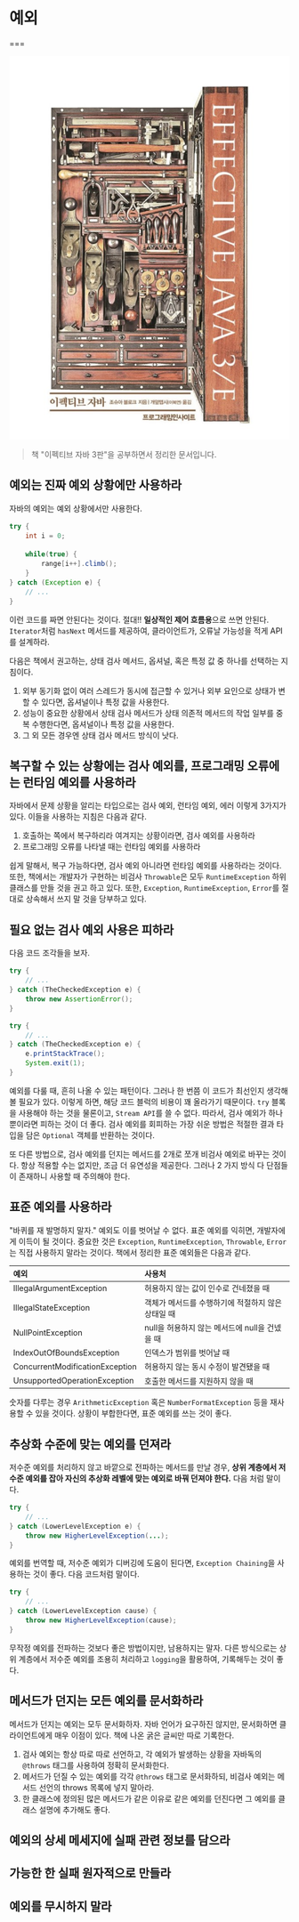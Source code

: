 # 예외
===

![대표사진](../intro.png)

> 책 "이펙티브 자바 3판"을 공부하면서 정리한 문서입니다.


## 예외는 진짜 예외 상황에만 사용하라

자바의 예외는 예외 상황에서만 사용한다.

```java
try {
    int i = 0;
    
    while(true) {
        range[i++].climb();
    }
} catch (Exception e) {
    // ...
}
```

이런 코드를 짜면 안된다는 것이다. 절대!! **일상적인 제어 흐름용**으로 쓰면 안된다. `Iterator`처럼 `hasNext` 메서드를 제공하여, 클라이언트가, 오류날 가능성을 적게 API를 설계하라.

다음은 책에서 권고하는, 상태 검사 메서드, 옵셔널, 혹은 특정 값 중 하나를 선택하는 지침이다.

1. 외부 동기화 없이 여러 스레드가 동시에 접근할 수 있거나 외부 요인으로 상태가 변할 수 있다면, 옵셔널이나 특정 값을 사용한다.
2. 성능이 중요한 상황에서 상태 검사 메서드가 상태 의존적 메서드의 작업 일부를 중복 수행한다면, 옵셔널이나 특정 값을 사용한다.
3. 그 외 모든 경우엔 상태 검사 메서드 방식이 낫다.


## 복구할 수 있는 상황에는 검사 예외를, 프로그래밍 오류에는 런타임 예외를 사용하라

자바에서 문제 상황을 알리는 타입으로는 검사 예외, 런타임 예외, 에러 이렇게 3가지가 있다. 이들을 사용하는 지침은 다음과 같다.

1. 호출하는 쪽에서 복구하리라 여겨지는 상황이라면, 검사 예외를 사용하라
2. 프로그래밍 오류를 나타낼 때는 런타임 예외를 사용하라

쉽게 말해서, 복구 가능하다면, 검사 예외 아니라면 런타임 예외를 사용하라는 것이다. 또한, 책에서는 개발자가 구현하는 비검사 `Throwable`은 모두 `RuntimeException` 하위 클래스를 만들 것을 권고 하고 있다. 또한, `Exception`, `RuntimeException`, `Error`를 절대로 상속해서 쓰지 말 것을 당부하고 있다.


## 필요 없는 검사 예외 사용은 피하라

다음 코드 조각들을 보자.

```java
try {
    // ...
} catch (TheCheckedException e) {
    throw new AssertionError();
}
```


```java
try {
    // ...
} catch (TheCheckedException e) {
    e.printStackTrace();
    System.exit(1);
}
```

예외를 다룰 때, 흔히 나올 수 있는 패턴이다. 그러나 한 번쯤 이 코드가 최선인지 생각해 볼 필요가 있다. 이렇게 하면, 해당 코드 블럭의 비용이 꽤 올라가기 때문이다. `try` 블록을 사용해야 하는 것을 물론이고, `Stream API`를 쓸 수 없다. 따라서, 검사 예외가 하나 뿐이라면 피하는 것이 더 좋다. 검사 예외를 회피하는 가장 쉬운 방법은 적절한 결과 타입을 담은 `Optional` 객체를 반환하는 것이다.

또 다른 방법으로, 검사 예외를 던지는 메서드를 2개로 쪼개 비검사 예외로 바꾸는 것이다. 항상 적용할 수는 없지만, 조금 더 유연성을 제공한다. 그러나 2 가지 방식 다 단점들이 존재하니 사용할 때 주의해야 한다.


## 표준 예외를 사용하라

"바퀴를 재 발명하지 말자." 예외도 이를 벗어날 수 없다. 표준 예외를 익히면, 개발자에게 이득이 될 것이다. 중요한 것은 `Exception`, `RuntimeException`, `Throwable`, `Error`는 직접 사용하지 말라는 것이다. 책에서 정리한 표준 예외들은 다음과 같다.

| 예외 | 사용처 |
| :-- | :-- |
| IllegalArgumentException | 허용하지 않는 값이 인수로 건네졌을 때 |
| IllegalStateException | 객체가 메서드를 수행하기에 적절하지 않은 상태일 때 |
| NullPointException | null을 허용하지 않는 메서드에 null을 건넸을 때 |
| IndexOutOfBoundsException | 인덱스가 범위를 벗어날 때 |
| ConcurrentModificationException | 허용하지 않는 동시 수정이 발견됐을 때 |
| UnsupportedOperationException | 호출한 메서드를 지원하지 않을 때 |

숫자를 다루는 경우 `ArithmeticException` 혹은 `NumberFormatException` 등을 재사용할 수 있을 것이다. 상황이 부합한다면, 표준 예외를 쓰는 것이 좋다.


## 추상화 수준에 맞는 예외를 던져라

저수준 예외를 처리하지 않고 바깥으로 전파하는 메서드를 만날 경우, **상위 계층에서 저수준 예외를 잡아 자신의 추상화 레벨에 맞는 예외로 바꿔 던져야 한다.** 다음 처럼 말이다.

```java
try {
    // ...
} catch (LowerLevelException e) {
    throw new HigherLevelException(...);
}
```

예외를 번역할 때, 저수준 예외가 디버깅에 도움이 된다면, `Exception Chaining`을 사용하는 것이 좋다. 다음 코드처럼 말이다.

```java
try {
    // ...
} catch (LowerLevelException cause) {
    throw new HigherLevelException(cause);
}
```

무작정 예외를 전파하는 것보다 좋은 방법이지만, 남용하지는 말자. 다른 방식으로는 상위 계층에서 저수준 예외를 조용히 처리하고 `logging`을 활용하여, 기록해두는 것이 좋다.


## 메서드가 던지는 모든 예외를 문서화하라

메서드가 던지는 예외는 모두 문서화하자. 자바 언어가 요구하진 않지만, 문서화하면 클라이언트에게 매우 이점이 있다. 책에 나온 굵은 글씨만 따로 기록한다.

1. 검사 예외는 항상 따로 따로 선언하고, 각 예외가 발생하는 상황을 자바독의 `@throws` 태그를 사용하여 정확히 문서화한다.
2. 메서드가 던질 수 있는 예외를 각각 `@throws` 태그로 문서화하되, 비검사 예외는 메서드 선언의 throws 목록에 넣지 말아라.
3. 한 클래스에 정의된 많은 메서드가 같은 이유로 같은 예외를 던진다면 그 예외를 클래스 설명에 추가해도 좋다.


## 예외의 상세 메세지에 실패 관련 정보를 담으라

## 가능한 한 실패 원자적으로 만들라

## 예외를 무시하지 말라
    